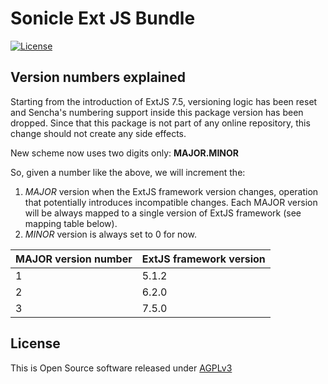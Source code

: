 # Sonicle Ext JS Bundle

[![License](https://img.shields.io/badge/license-AGPLv3-blue.svg)](https://www.gnu.org/licenses/agpl-3.0.txt)

## Version numbers explained

Starting from the introduction of ExtJS 7.5, versioning logic has been reset and Sencha's numbering support inside this package version has been dropped. Since that this package is not part of any online repository, this change should not create any side effects.

New scheme now uses two digits only: **MAJOR.MINOR**

So, given a number like the above, we will increment the:

1. *MAJOR* version when the ExtJS framework version changes, operation that potentially introduces incompatible changes.
   Each MAJOR version will be always mapped to a single version of ExtJS framework (see mapping table below).
2. *MINOR* version is always set to 0 for now.



| MAJOR version number | ExtJS framework version |
| -------------------- | ----------------------- |
| 1                    | 5.1.2                   |
| 2                    | 6.2.0                   |
| 3                    | 7.5.0                   |

## License

This is Open Source software released under [AGPLv3](./LICENSE.txt)